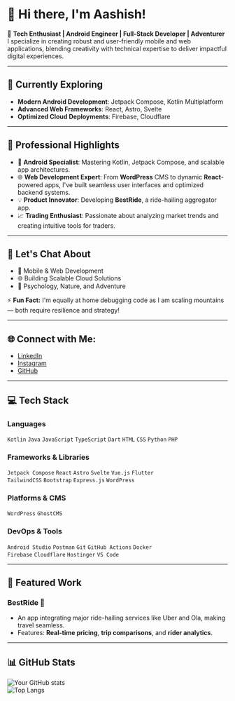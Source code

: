 # 👋 Hi there, I'm Aashish!  

🌟 **Tech Enthusiast | Android Engineer | Full-Stack Developer | Adventurer**  
I specialize in creating robust and user-friendly mobile and web applications, blending creativity with technical expertise to deliver impactful digital experiences.

---

## 🌱 Currently Exploring  
- **Modern Android Development**: Jetpack Compose, Kotlin Multiplatform  
- **Advanced Web Frameworks**: React, Astro, Svelte  
- **Optimized Cloud Deployments**: Firebase, Cloudflare  

---

## 🔭 Professional Highlights  
- 🚀 **Android Specialist**: Mastering Kotlin, Jetpack Compose, and scalable app architectures.  
- 🌐 **Web Development Expert**: From **WordPress** CMS to dynamic **React**-powered apps, I've built seamless user interfaces and optimized backend systems.  
- 💡 **Product Innovator**: Developing **BestRide**, a ride-hailing aggregator app.  
- 📈 **Trading Enthusiast**: Passionate about analyzing market trends and creating intuitive tools for traders.  

---

## 💬 Let's Chat About  
- 📱 Mobile & Web Development  
- 🌐 Building Scalable Cloud Solutions  
- 🧠 Psychology, Nature, and Adventure  

⚡️ **Fun Fact:** I'm equally at home debugging code as I am scaling mountains — both require resilience and strategy!  

---

## 🌐 Connect with Me:  
- [LinkedIn](https://linkedin.com/in/aashishace)  
- [Instagram](https://instagram.com/aashish.ace)  
- [GitHub](https://github.com/aashishace)  

---

## 💻 Tech Stack  

### **Languages**  
`Kotlin` `Java` `JavaScript` `TypeScript` `Dart` `HTML` `CSS` `Python` `PHP`  

### **Frameworks & Libraries**  
`Jetpack Compose` `React` `Astro` `Svelte` `Vue.js` `Flutter`  
`TailwindCSS` `Bootstrap` `Express.js` `WordPress`  

### **Platforms & CMS**  
`WordPress` `GhostCMS`  

### **DevOps & Tools**  
`Android Studio` `Postman` `Git` `GitHub Actions` `Docker`  
`Firebase` `Cloudflare` `Hostinger` `VS Code`  

---

## 🌟 Featured Work  

### BestRide 🚕  
- An app integrating major ride-hailing services like Uber and Ola, making travel seamless.  
- Features: **Real-time pricing**, **trip comparisons**, and **rider analytics**.  



---

## 📊 GitHub Stats  

![Your GitHub stats](https://github-readme-stats.vercel.app/api?username=yourusername&show_icons=true&theme=radical)  
![Top Langs](https://github-readme-stats.vercel.app/api/top-langs/?username=yourusername&layout=compact&theme=radical)  
